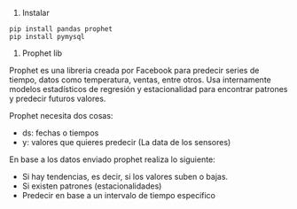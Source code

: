 1. Instalar

```
pip install pandas prophet
pip install pymysql

```


1. Prophet lib

Prophet es una libreria creada por Facebook para predecir series de tiempo, datos como temperatura, ventas, entre otros. 
Usa internamente modelos estadísticos de regresión y estacionalidad para encontrar patrones y predecir futuros valores.

Prophet necesita dos cosas:

   * ds: fechas o tiempos
   * y: valores que quieres predecir (La data de los sensores)

En base a los datos enviado prophet realiza lo siguiente:

   * Si hay tendencias, es decir, si los valores suben o bajas.
   * Si existen patrones (estacionalidades)
   * Predecir en base a un intervalo de tiempo especifico